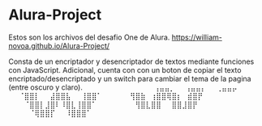 # Alura-Project
	
Estos son los archivos del desafio One de Alura.
https://william-novoa.github.io/Alura-Project/

Consta de un encriptador y desencriptador de textos mediante funciones con JavaScript. Adicional, cuenta con con un boton de copiar el texto encriptado/desencriptado y un switch para cambiar el tema de la pagina (entre oscuro y claro).
⠀⠀⠀⠀⠀⠀⠀⠀⠀⠀⠀
⠀⠀⢠⣤⣤⡀⠀⠀⢠⣤⣤⡄⠀⠀⢀⣤⣤⡤⠀⠀
⠀⠀⠈⣿⣿⡇⠀⠀⣼⣿⣿⣧⠀⠀⢸⣿⣿⠁⠀⠀
⠀⠀⠀⢻⣿⣷⠀⢰⣿⣿⢿⣿⡆⠀⣾⣿⡟⠀⠀⠀
⠀⠀⠀⠈⣿⣿⡇⣸⣿⠇⠸⣿⣇⢸⣿⣿⠁⠀⠀⠀
⠀⠀⠀⠀⢻⣿⣇⣿⣿⠀⠀⣿⣿⣸⣿⡟⠀⠀⠀⠀
⠀⠀⠀⠀⠈⢿⣿⣿⡏⠀⠀⠸⣿⣿⣿⠁⠀⠀⠀⠀⠀⠀⠀⠀⠀⠀⠀⠀⠀⠀⠀⠀⠀⠀⠀⠀⠀⠀⠀
